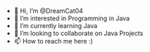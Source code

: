 - 👋 Hi, I’m @DreamCat04
- 👀 I’m interested in Programming in Java
- 🌱 I’m currently learning Java
- 💞️ I’m looking to collaborate on Java Projects
- 📫 How to reach me here :)

<!---
DreamCat04/DreamCat04 is a ✨ special ✨ repository because its `README.md` (this file) appears on your GitHub profile.
You can click the Preview link to take a look at your changes.
--->
